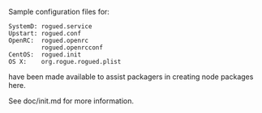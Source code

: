 Sample configuration files for:
```
SystemD: rogued.service
Upstart: rogued.conf
OpenRC:  rogued.openrc
         rogued.openrcconf
CentOS:  rogued.init
OS X:    org.rogue.rogued.plist
```
have been made available to assist packagers in creating node packages here.

See doc/init.md for more information.
